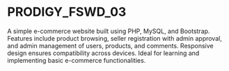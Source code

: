 # PRODIGY_FSWD_03
A simple e-commerce website built using PHP, MySQL, and Bootstrap. Features include product browsing, seller registration with admin approval, and admin management of users, products, and comments. Responsive design ensures compatibility across devices. Ideal for learning and implementing basic e-commerce functionalities.
